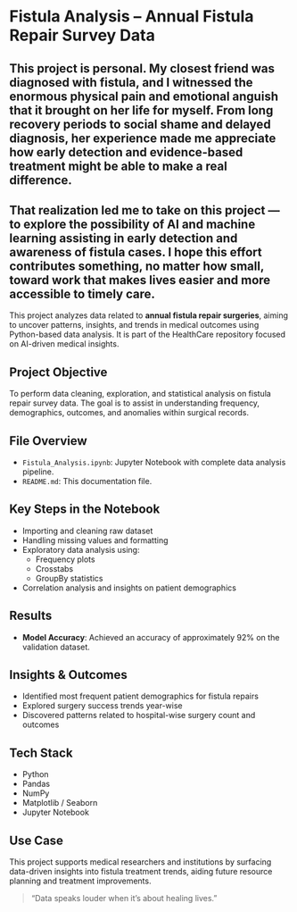 # Fistula Analysis – Annual Fistula Repair Survey Data

## This project is personal. My closest friend was diagnosed with fistula, and I witnessed the enormous physical pain and emotional anguish that it brought on her life for myself. From long recovery periods to social shame and delayed diagnosis, her experience made me appreciate how early detection and evidence-based treatment might be able to make a real difference.

## That realization led me to take on this project — to explore the possibility of AI and machine learning assisting in early detection and awareness of fistula cases. I hope this effort contributes something, no matter how small, toward work that makes lives easier and more accessible to timely care.

This project analyzes data related to **annual fistula repair surgeries**, aiming to uncover patterns, insights, and trends in medical outcomes using Python-based data analysis. It is part of the HealthCare repository focused on AI-driven medical insights.

##  Project Objective

To perform data cleaning, exploration, and statistical analysis on fistula repair survey data. The goal is to assist in understanding frequency, demographics, outcomes, and anomalies within surgical records.

##  File Overview

- `Fistula_Analysis.ipynb`: Jupyter Notebook with complete data analysis pipeline.
- `README.md`: This documentation file.

## Key Steps in the Notebook

- Importing and cleaning raw dataset
- Handling missing values and formatting
- Exploratory data analysis using:
  - Frequency plots
  - Crosstabs
  - GroupBy statistics
- Correlation analysis and insights on patient demographics

##  Results

- **Model Accuracy**: Achieved an accuracy of approximately 92% on the validation dataset.

##  Insights & Outcomes

- Identified most frequent patient demographics for fistula repairs
- Explored surgery success trends year-wise
- Discovered patterns related to hospital-wise surgery count and outcomes

##  Tech Stack

- Python
- Pandas
- NumPy
- Matplotlib / Seaborn
- Jupyter Notebook

##  Use Case

This project supports medical researchers and institutions by surfacing data-driven insights into fistula treatment trends, aiding future resource planning and treatment improvements.


> “Data speaks louder when it’s about healing lives.”
